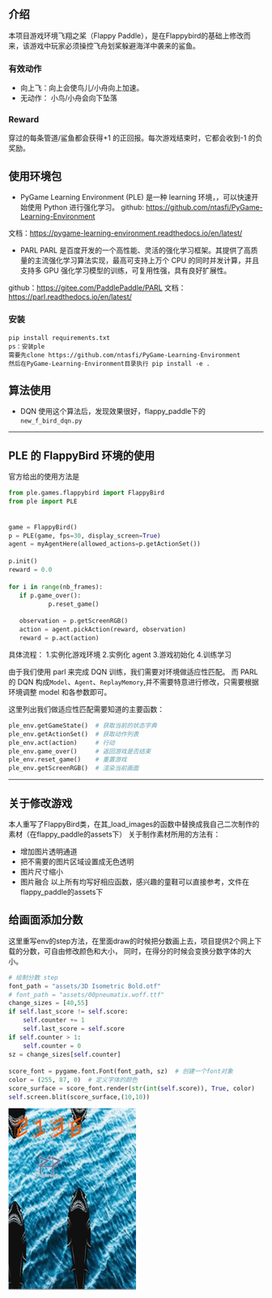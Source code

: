 ## 介绍
本项目游戏环境飞翔之桨（Flappy Paddle），是在Flappybird的基础上修改而来，该游戏中玩家必须操控飞舟划桨躲避海洋中袭来的鲨鱼。

### 有效动作

- 向上飞：向上会使鸟儿/小舟向上加速。
- 无动作： 小鸟/小舟会向下坠落

### Reward

穿过的每条管道/鲨鱼都会获得+1 的正回报。每次游戏结束时，它都会收到-1 的负奖励。

## 使用环境包

- PyGame Learning Environment (PLE)
  是一种 learning 环境，，可以快速开始使用 Python 进行强化学习。
  github: https://github.com/ntasfi/PyGame-Learning-Environment

文档：https://pygame-learning-environment.readthedocs.io/en/latest/

- PARL
  PARL 是百度开发的一个高性能、灵活的强化学习框架。其提供了高质量的主流强化学习算法实现，最高可支持上万个 CPU 的同时并发计算，并且支持多 GPU 强化学习模型的训练，可复用性强，具有良好扩展性。

github：https://gitee.com/PaddlePaddle/PARL
文档：https://parl.readthedocs.io/en/latest/

### 安装
```
pip install requirements.txt
ps：安装ple
需要先clone https://github.com/ntasfi/PyGame-Learning-Environment 
然后在PyGame-Learning-Environment目录执行 pip install -e .
```

## 算法使用
- DQN
使用这个算法后，发现效果很好，flappy_paddle下的`new_f_bird_dqn.py`

---

## PLE 的 FlappyBird 环境的使用

官方给出的使用方法是

```python
from ple.games.flappybird import FlappyBird
from ple import PLE


game = FlappyBird()
p = PLE(game, fps=30, display_screen=True)
agent = myAgentHere(allowed_actions=p.getActionSet())

p.init()
reward = 0.0

for i in range(nb_frames):
   if p.game_over():
           p.reset_game()

   observation = p.getScreenRGB()
   action = agent.pickAction(reward, observation)
   reward = p.act(action)
```

具体流程： 1.实例化游戏环境 2.实例化 agent 3.游戏初始化 4.训练学习

由于我们使用 parl 来完成 DQN 训练，我们需要对环境做适应性匹配。
而 PARL 的 DQN 构成`Model`、`Agent`、`ReplayMemory`,并不需要特意进行修改，只需要根据环境调整 model 和各参数即可。

这里列出我们做适应性匹配需要知道的主要函数：

```python
ple_env.getGameState()  # 获取当前的状态字典
ple_env.getActionSet()  # 获取动作列表
ple_env.act(action)     # 行动
ple_env.game_over()     # 返回游戏是否结束
ple_env.reset_game()    # 重置游戏
ple_env.getScreenRGB()  # 渲染当前画面
```

---
## 关于修改游戏
本人重写了FlappyBird类，在其_load_images的函数中替换成我自己二次制作的素材（在flappy_paddle的assets下）
关于制作素材所用的方法有：
- 增加图片透明通道
- 把不需要的图片区域设置成无色透明
- 图片尺寸缩小
- 图片融合
以上所有均写好相应函数，感兴趣的童鞋可以直接参考，文件在flappy_paddle的assets下

## 给画面添加分数
  这里重写env的step方法，在里面draw的时候把分数画上去，项目提供2个网上下载的分数，可自由修改颜色和大小，
  同时，在得分的时候会变换分数字体的大小。
```python
# 绘制分数 step
font_path = "assets/3D Isometric Bold.otf"
# font_path = "assets/00pneumatix.woff.ttf"
change_sizes = [40,55]
if self.last_score != self.score:
    self.counter += 1
    self.last_score = self.score
if self.counter > 1:
    self.counter = 0
sz = change_sizes[self.counter]

score_font = pygame.font.Font(font_path, sz)  # 创建一个font对象
color = (255, 87, 0)  # 定义字体的颜色
score_surface = score_font.render(str(int(self.score)), True, color)
self.screen.blit(score_surface,(10,10))

```


<img src="flappy_paddle/游戏截图.png" alt="drawing" width="50%"/>


